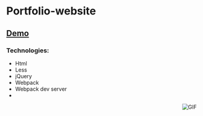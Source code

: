 # Portfolio-website
## [Demo](https://nurysar97.github.io/portfolio-website/)

### Technologies:
- Html
- Less
- jQuery 
- Webpack
- Webpack dev server
- 
<img align="right" alt="GIF" src="./app.gif" />
